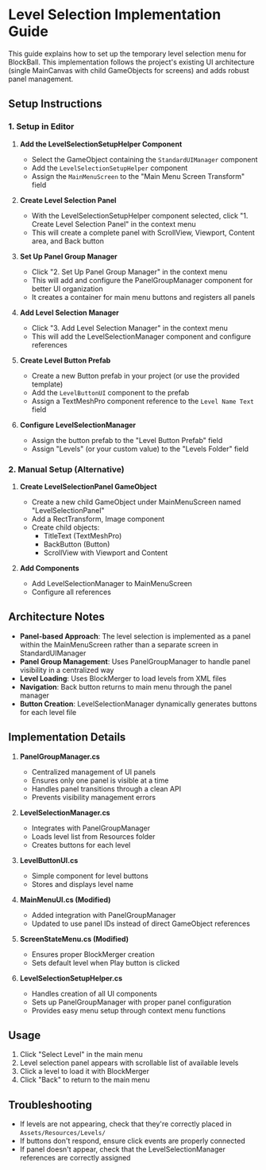 # Level Selection Implementation Guide

This guide explains how to set up the temporary level selection menu for BlockBall. This implementation follows the project's existing UI architecture (single MainCanvas with child GameObjects for screens) and adds robust panel management.

## Setup Instructions

### 1. Setup in Editor

1. **Add the LevelSelectionSetupHelper Component**
   - Select the GameObject containing the `StandardUIManager` component
   - Add the `LevelSelectionSetupHelper` component
   - Assign the `MainMenuScreen` to the "Main Menu Screen Transform" field

2. **Create Level Selection Panel**
   - With the LevelSelectionSetupHelper component selected, click "1. Create Level Selection Panel" in the context menu
   - This will create a complete panel with ScrollView, Viewport, Content area, and Back button

3. **Set Up Panel Group Manager**
   - Click "2. Set Up Panel Group Manager" in the context menu
   - This will add and configure the PanelGroupManager component for better UI organization
   - It creates a container for main menu buttons and registers all panels

4. **Add Level Selection Manager**
   - Click "3. Add Level Selection Manager" in the context menu
   - This will add the LevelSelectionManager component and configure references

5. **Create Level Button Prefab**
   - Create a new Button prefab in your project (or use the provided template)
   - Add the `LevelButtonUI` component to the prefab
   - Assign a TextMeshPro component reference to the `Level Name Text` field

6. **Configure LevelSelectionManager**
   - Assign the button prefab to the "Level Button Prefab" field
   - Assign "Levels" (or your custom value) to the "Levels Folder" field

### 2. Manual Setup (Alternative)

1. **Create LevelSelectionPanel GameObject**
   - Create a new child GameObject under MainMenuScreen named "LevelSelectionPanel"
   - Add a RectTransform, Image component
   - Create child objects:
     - TitleText (TextMeshPro)
     - BackButton (Button)
     - ScrollView with Viewport and Content

2. **Add Components**
   - Add LevelSelectionManager to MainMenuScreen
   - Configure all references

## Architecture Notes

- **Panel-based Approach**: The level selection is implemented as a panel within the MainMenuScreen rather than a separate screen in StandardUIManager
- **Panel Group Management**: Uses PanelGroupManager to handle panel visibility in a centralized way
- **Level Loading**: Uses BlockMerger to load levels from XML files
- **Navigation**: Back button returns to main menu through the panel manager
- **Button Creation**: LevelSelectionManager dynamically generates buttons for each level file

## Implementation Details

1. **PanelGroupManager.cs**
   - Centralized management of UI panels
   - Ensures only one panel is visible at a time
   - Handles panel transitions through a clean API
   - Prevents visibility management errors

2. **LevelSelectionManager.cs**
   - Integrates with PanelGroupManager
   - Loads level list from Resources folder
   - Creates buttons for each level

3. **LevelButtonUI.cs**
   - Simple component for level buttons
   - Stores and displays level name

4. **MainMenuUI.cs (Modified)**
   - Added integration with PanelGroupManager
   - Updated to use panel IDs instead of direct GameObject references

5. **ScreenStateMenu.cs (Modified)**
   - Ensures proper BlockMerger creation
   - Sets default level when Play button is clicked
   
6. **LevelSelectionSetupHelper.cs**
   - Handles creation of all UI components
   - Sets up PanelGroupManager with proper panel configuration
   - Provides easy menu setup through context menu functions

## Usage

1. Click "Select Level" in the main menu
2. Level selection panel appears with scrollable list of available levels
3. Click a level to load it with BlockMerger
4. Click "Back" to return to the main menu

## Troubleshooting

- If levels are not appearing, check that they're correctly placed in `Assets/Resources/Levels/`
- If buttons don't respond, ensure click events are properly connected
- If panel doesn't appear, check that the LevelSelectionManager references are correctly assigned
